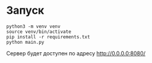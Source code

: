 # Запуск

````
python3 -m venv venv
source venv/bin/activate
pip install -r requirements.txt
python main.py
````

Сервер будет доступен по адресу http://0.0.0.0:8080/
